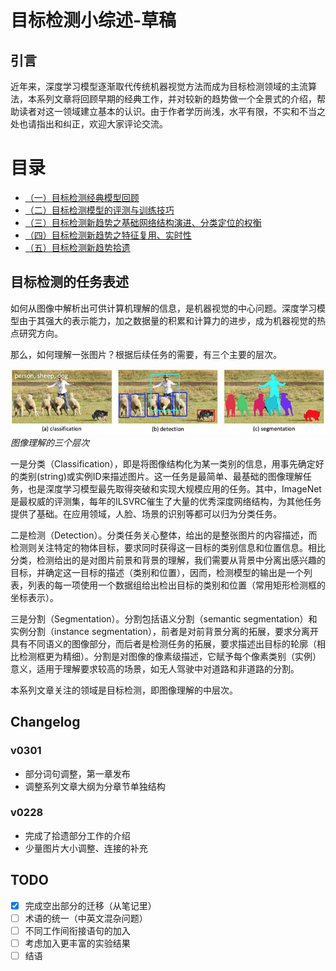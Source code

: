 # 目标检测小综述-草稿

## 引言

近年来，深度学习模型逐渐取代传统机器视觉方法而成为目标检测领域的主流算法，本系列文章将回顾早期的经典工作，并对较新的趋势做一个全景式的介绍，帮助读者对这一领域建立基本的认识。由于作者学历尚浅，水平有限，不实和不当之处也请指出和纠正，欢迎大家评论交流。

# 目录

- [（一）目标检测经典模型回顾](Chapter-1_Overview_and_classice_models/README.md)
- [（二）目标检测模型的评测与训练技巧](Chapter-2_Benchmarks_and_tricks/README.md)
- [（三）目标检测新趋势之基础网络结构演进、分类定位的权衡](Chapter-3_Backbone_networks_and_the_trade-off/README.md)
- [（四）目标检测新趋势之特征复用、实时性](Chapter-4_Feature_reuse_and_real_time_progress/README.md)
- [（五）目标检测新趋势拾遗](Chapter-5_Other_trends/README.md)

## 目标检测的任务表述

如何从图像中解析出可供计算机理解的信息，是机器视觉的中心问题。深度学习模型由于其强大的表示能力，加之数据量的积累和计算力的进步，成为机器视觉的热点研究方向。

那么，如何理解一张图片？根据后续任务的需要，有三个主要的层次。

![cv](static/img/cv.jpg) _图像理解的三个层次_

一是分类（Classification），即是将图像结构化为某一类别的信息，用事先确定好的类别(string)或实例ID来描述图片。这一任务是最简单、最基础的图像理解任务，也是深度学习模型最先取得突破和实现大规模应用的任务。其中，ImageNet是最权威的评测集，每年的ILSVRC催生了大量的优秀深度网络结构，为其他任务提供了基础。在应用领域，人脸、场景的识别等都可以归为分类任务。

二是检测（Detection）。分类任务关心整体，给出的是整张图片的内容描述，而检测则关注特定的物体目标，要求同时获得这一目标的类别信息和位置信息。相比分类，检测给出的是对图片前景和背景的理解，我们需要从背景中分离出感兴趣的目标，并确定这一目标的描述（类别和位置），因而，检测模型的输出是一个列表，列表的每一项使用一个数据组给出检出目标的类别和位置（常用矩形检测框的坐标表示）。

三是分割（Segmentation）。分割包括语义分割（semantic segmentation）和实例分割（instance segmentation），前者是对前背景分离的拓展，要求分离开具有不同语义的图像部分，而后者是检测任务的拓展，要求描述出目标的轮廓（相比检测框更为精细）。分割是对图像的像素级描述，它赋予每个像素类别（实例）意义，适用于理解要求较高的场景，如无人驾驶中对道路和非道路的分割。

本系列文章关注的领域是目标检测，即图像理解的中层次。

## Changelog

### v0301

- 部分词句调整，第一章发布
- 调整系列文章大纲为分章节单独结构

### v0228

- 完成了拾遗部分工作的介绍
- 少量图片大小调整、连接的补充

## TODO

- [x] 完成空出部分的迁移（从笔记里）
- [ ] 术语的统一（中英文混杂问题）
- [ ] 不同工作间衔接语句的加入
- [ ] 考虑加入更丰富的实验结果
- [ ] 结语
